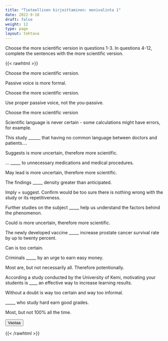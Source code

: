 ```yaml
---
title: "Tieteellinen kirjoittaminen: monivalinta 1"
date: 2022-9-18
draft: false
weight: 12
type: page
layout: tehtava
---
```


Choose the more scientific version in questions 1-3. In questions 4-12, complete the sentences with the more scientific version. 

{{< rawhtml >}}
<link rel="stylesheet" type="text/css" href="/css/monivalinta2.css"/>
<body class="dark:bg-warmgray-900">
<div class="wrap">
  <div class="row">
  <section data-quiz-item>
    <div class="question">Choose the more scientific version.</div>
    <div class="choices" data-choices='["First, I took a banana from the deep-freezer. Then I superheated it to thirty thousand degrees Celsius for 0.001 seconds. Finally, I coated it with maple syrup and ate it.","First, a banana was taken from the deep-freezer. Then it was superheated to thirty thousand degrees Celsius for 0.001 seconds. Finally, it was coated with maple syrup and eaten."]'></div>
    <p class="info">Passive voice is more formal.</p>
  </section>
  <section data-quiz-item>
    <div class="question">Choose the more scientific version.</div>
    <div class="choices" data-choices='["You just pour hot water on the tea leaves, let it steep for five minutes, and it is ready.", "Hot water is poured on the tea leaves, after which the drink is left to steep for fives minutes."]'></div>
    <p class="info">Use proper passive voice, not the you-passive.</p>
   </section>
  </div>
  <div class="row">
  <section data-quiz-item>
    <div class="question">Choose the more scientific version</div>
    <div class="choices" data-choices='["According to the results, there is some indication that the medicine may potentionally work against both the common flu and prostate cancer.", "According to the results, it is clear that the medicine is not only effective against the common flu but also prostate cancer."]'></div>
    <p class="info">Scientific language is never certain - some calculations might have errors, for example.</p>
  </section>
   <section data-quiz-item>
    <div class="question">This study ______ that having no common language between doctors and patients.... </div> 
    <div class="choices" data-choices='["shows", "suggests"]'></div>
    <p class="info">Suggests is more uncertain, therefore more scientific.</p>
  </section>
  </div>
   <div class="row">
  <section data-quiz-item>
    <div class="question">... _____ to unnecessary medications and medical procedures.</div>
    <div class="choices" data-choices='["leads", "may lead"]'></div>
    <p class="info">May lead is more uncertain, therefore more scientific.</p>
  </section>
   <section data-quiz-item>
    <div class="question">The findings _____ density greater than anticipated.</div>
    <div class="choices" data-choices='["imply", "confirm"]'></div>
    <p class="info">Imply = suggest. Confirm would be too sure there is nothing wrong with the study or its repetitiveness.</p>
  </section>
  </div>
    <div class="row">
  <section data-quiz-item>
    <div class="question">Further studies on the subject _____ help us understand the factors behind the phenomenon.</div>
    <div class="choices" data-choices='["will", "could"]'></div>
    <p class="info">Could is more uncertain, therefore more scientific.</p>
  </section>
   <section data-quiz-item>
    <div class="question">The newly developed vaccine _____ increase prostate cancer survival rate by up to twenty percent.</div>
    <div class="choices" data-choices='["could potentially", "can"]'></div>
    <p class="info">Can is too certain.</p>
  </section>
  </div>
   <div class="row last">
   <section data-quiz-item>
    <div class="question">Criminals _____ by an urge to earn easy money.</div>
    <div class="choices" data-choices='["are motivated", "are potentionally motivated"]'></div>
    <p class="info">Most are, but not necessarily all. Therefore potentionally.</p>
  </section>
  <section data-quiz-item>
    <div class="question">According a study conducted by the University of Kemi, motivating your students is ____ an effective way to increase learning results.</div>
    <div class="choices" data-choices='["arguably", "without a doubt"]'></div>
    <p class="info">Without a doubt is way too certain and way too informal.</p>
  </section>
  <section data-quiz-item>
   <div class="question">_____ who study hard earn good grades.</div>
  <div class="choices" data-choices='["People", "Many of the people"]'></div>
  <p class="info">Most, but not 100% all the time.</p>
  </section>
  </div>
</div>
  <div id="emc-score"></div>
  <div class="submit">
  <button id="emc-submit">Vastaa</button>
  </div>
 
 <script src='https://cdnjs.cloudflare.com/ajax/libs/jquery/2.1.3/jquery.min.js'></script>
 
</body>
</html>

<script>
  
    (function($) {
  $.fn.emc = function(options) {
    
    var defaults = {
      key: [],
      scoring: "normal",
      progress: true
    },
    settings = $.extend(defaults,options),
    $quizItems = $('[data-quiz-item]'),
    $choices = $('[data-choices]'),
    itemCount = $quizItems.length,
    chosen = [],
    $option = null,
    $label = null;
    
   emcInit();
    
   if (settings.progress) {
      var $bar = $('#emc-progress'),
          $inner = $('<div id="emc-progress_inner"></div>'),
          $perc = $('<span id="emc-progress_ind">0/'+itemCount+'</span>');
      $bar.append($inner).prepend($perc);
    }
    
    function emcInit() {
      $quizItems.each( function(index,value) {
      var $this = $(this),
          $choiceEl = $this.find('.choices'),
          choices = $choiceEl.data('choices');
        for (var i = 0; i < choices.length; i++) {
          $option = $('<input name="'+index+'" id="'+index+'_'+i+'" type="radio">');
          $label = $('<label for="'+index+'_'+i+'">'+choices[i]+'</label>');
          $choiceEl.append($option).append($label);
         
          $option.on( 'change', function() {
            return getChosen();
          }); 
        }
      });
    }
    
    function getChosen() {
      chosen = [];
      $choices.each( function() {
        var $inputs = $(this).find('input[type="radio"]');
        $inputs.each( function(index,value) {
          if($(this).is(':checked')) {
            chosen.push(index + 1);
          }
        });
      });
      getProgress();
    }
    
    function getProgress() {
      var prog = (chosen.length / itemCount) * 100 + "%",
          $submit = $('#emc-submit');
      if (settings.progress) {
        $perc.text(chosen.length+'/'+itemCount);  
        $inner.css({height: prog});
      }
      if (chosen.length === itemCount) {
        $submit.addClass('ready-show');
        $submit.click( function(){
          return scoreNormal();
        });
      }
    }
    
    function scoreNormal() {
      var wrong = [],
          score = null,
          $scoreEl = $('#emc-score');
      for (var i = 0; i < itemCount; i++) {
        if (chosen[i] != settings.key[i]) {
          wrong.push(i);
        }
      }
      $quizItems.each( function(index) {
        var $this = $(this);
        if ($.inArray(index, wrong) !== -1 ) {
         $this.removeClass('item-correct').addClass('item-incorrect');
        } else {
          $this.removeClass('item-incorrect').addClass('item-correct');
        }
      });
      
      score = ((itemCount - wrong.length) / itemCount).toFixed(2) * 100 + "%";
      $scoreEl.text("Vastauksista oikein "+score).addClass('new-score');
    }
 
  }
}(jQuery));
 
 
$(document).emc({
  key: ["2","2","1","2","2","1","2","1","2","1","2"]
});</script>
{{< /rawhtml >}}